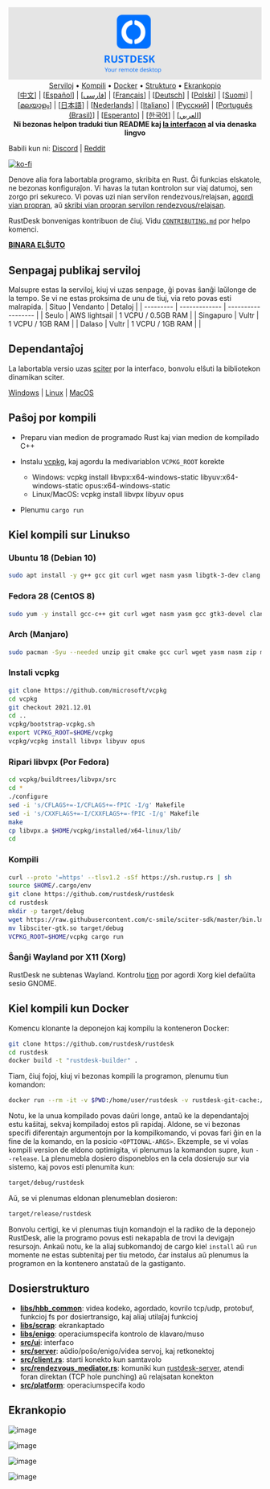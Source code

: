 <p align="center">
  <img src="logo-header.svg" alt="RustDesk - Your remote desktop"><br>
  <a href="#senpagaj-publikaj-serviloj">Serviloj</a> •
  <a href="#paŝoj-por-kompili">Kompili</a> •
  <a href="#kiel-kompili-kun-docker">Docker</a> •
  <a href="#dosierstrukturo">Strukturo</a> •
  <a href="#ekrankopio">Ekrankopio</a><br>
  [<a href="README-ZH.md">中文</a>] | [<a href="README-ES.md">Español</a>] | [<a href="README-FA.md">فارسی</a>] | [<a href="README-FR.md">Français</a>] | [<a href="README-DE.md">Deutsch</a>] | [<a href="README-PL.md">Polski</a>] | [<a href="README-FI.md">Suomi</a>] | [<a href="README-ML.md">മലയാളം</a>] | [<a href="README-JP.md">日本語</a>] | [<a href="README-NL.md">Nederlands</a>] | [<a href="README-IT.md">Italiano</a>] | [<a href="README-RU.md">Русский</a>] | [<a href="README-PTBR.md">Português (Brasil)</a>] | [<a href="README-EO.md">Esperanto</a>] | [<a href="README-KR.md">한국어</a>] | [<a href="README-AR.md">العربي</a>]<br>
  <b>Ni bezonas helpon traduki tiun README kaj <a href="https://github.com/rustdesk/rustdesk/tree/master/src/lang">la interfacon</a> al via denaska lingvo</b>
</p>

Babili kun ni: [Discord](https://discord.gg/nDceKgxnkV) | [Reddit](https://www.reddit.com/r/rustdesk)

[![ko-fi](https://ko-fi.com/img/githubbutton_sm.svg)](https://ko-fi.com/I2I04VU09)

Denove alia fora labortabla programo, skribita en Rust. Ĝi funkcias elskatole, ne bezonas konfiguraĵon. Vi havas la tutan kontrolon sur viaj datumoj, sen zorgo pri sekureco. Vi povas uzi nian servilon rendezvous/relajsan, [agordi vian propran](https://rustdesk.com/server), aŭ [skribi vian propran servilon rendezvous/relajsan](https://github.com/rustdesk/rustdesk-server-demo).

RustDesk bonvenigas kontribuon de ĉiuj. Vidu [`CONTRIBUTING.md`](CONTRIBUTING.md) por helpo komenci.

[**BINARA ELŜUTO**](https://github.com/rustdesk/rustdesk/releases)

## Senpagaj publikaj serviloj

Malsupre estas la serviloj, kiuj vi uzas senpage, ĝi povas ŝanĝi laŭlonge de la tempo. Se vi ne estas proksima de unu de tiuj, via reto povas esti malrapida.
| Situo | Vendanto | Detaloj |
| --------- | ------------- | ------------------ |
| Seulo | AWS lightsail | 1 VCPU / 0.5GB RAM |
| Singapuro | Vultr | 1 VCPU / 1GB RAM |
| Dalaso | Vultr | 1 VCPU / 1GB RAM | |

## Dependantaĵoj

La labortabla versio uzas [sciter](https://sciter.com/) por la interfaco, bonvolu elŝuti la bibliotekon dinamikan sciter.

[Windows](https://raw.githubusercontent.com/c-smile/sciter-sdk/master/bin.win/x64/sciter.dll) |
[Linux](https://raw.githubusercontent.com/c-smile/sciter-sdk/master/bin.lnx/x64/libsciter-gtk.so) |
[MacOS](https://raw.githubusercontent.com/c-smile/sciter-sdk/master/bin.osx/libsciter.dylib)

## Paŝoj por kompili

- Preparu vian medion de programado Rust kaj vian medion de kompilado C++

- Instalu [vcpkg](https://github.com/microsoft/vcpkg), kaj agordu la medivariablon `VCPKG_ROOT` korekte

  - Windows: vcpkg install libvpx:x64-windows-static libyuv:x64-windows-static opus:x64-windows-static
  - Linux/MacOS: vcpkg install libvpx libyuv opus

- Plenumu `cargo run`

## Kiel kompili sur Linukso

### Ubuntu 18 (Debian 10)

```sh
sudo apt install -y g++ gcc git curl wget nasm yasm libgtk-3-dev clang libxcb-randr0-dev libxdo-dev libxfixes-dev libxcb-shape0-dev libxcb-xfixes0-dev libasound2-dev libpulse-dev cmake
```

### Fedora 28 (CentOS 8)

```sh
sudo yum -y install gcc-c++ git curl wget nasm yasm gcc gtk3-devel clang libxcb-devel libxdo-devel libXfixes-devel pulseaudio-libs-devel cmake alsa-lib-devel
```

### Arch (Manjaro)

```sh
sudo pacman -Syu --needed unzip git cmake gcc curl wget yasm nasm zip make pkg-config clang gtk3 xdotool libxcb libxfixes alsa-lib pulseaudio
```

### Instali vcpkg

```sh
git clone https://github.com/microsoft/vcpkg
cd vcpkg
git checkout 2021.12.01
cd ..
vcpkg/bootstrap-vcpkg.sh
export VCPKG_ROOT=$HOME/vcpkg
vcpkg/vcpkg install libvpx libyuv opus
```

### Ripari libvpx (Por Fedora)

```sh
cd vcpkg/buildtrees/libvpx/src
cd *
./configure
sed -i 's/CFLAGS+=-I/CFLAGS+=-fPIC -I/g' Makefile
sed -i 's/CXXFLAGS+=-I/CXXFLAGS+=-fPIC -I/g' Makefile
make
cp libvpx.a $HOME/vcpkg/installed/x64-linux/lib/
cd
```

### Kompili

```sh
curl --proto '=https' --tlsv1.2 -sSf https://sh.rustup.rs | sh
source $HOME/.cargo/env
git clone https://github.com/rustdesk/rustdesk
cd rustdesk
mkdir -p target/debug
wget https://raw.githubusercontent.com/c-smile/sciter-sdk/master/bin.lnx/x64/libsciter-gtk.so
mv libsciter-gtk.so target/debug
VCPKG_ROOT=$HOME/vcpkg cargo run
```

### Ŝanĝi Wayland por X11 (Xorg)

RustDesk ne subtenas Wayland. Kontrolu [tion](https://docs.fedoraproject.org/en-US/quick-docs/configuring-xorg-as-default-gnome-session/) por agordi Xorg kiel defaŭlta sesio GNOME.

## Kiel kompili kun Docker

Komencu klonante la deponejon kaj kompilu la konteneron Docker:

```sh
git clone https://github.com/rustdesk/rustdesk
cd rustdesk
docker build -t "rustdesk-builder" .
```

Tiam, ĉiuj fojoj, kiuj vi bezonas kompili la programon, plenumu tiun komandon:

```sh
docker run --rm -it -v $PWD:/home/user/rustdesk -v rustdesk-git-cache:/home/user/.cargo/git -v rustdesk-registry-cache:/home/user/.cargo/registry -e PUID="$(id -u)" -e PGID="$(id -g)" rustdesk-builder
```

Notu, ke la unua kompilado povas daŭri longe, antaŭ ke la dependantaĵoj estu kaŝitaj, sekvaj kompiladoj estos pli rapidaj. Aldone, se vi bezonas specifi diferentajn argumentojn por la kompilkomando, vi povas fari ĝin en la fine de la komando, en la posicio `<OPTIONAL-ARGS>`. Ekzemple, se vi volas kompili version de eldono optimigita, vi plenumus la komandon supre, kun `--release`. La plenumebla dosiero disponeblos en la cela dosierujo sur via sistemo, kaj povos esti plenumita kun:

```sh
target/debug/rustdesk
```

Aŭ, se vi plenumas eldonan plenumeblan dosieron:

```sh
target/release/rustdesk
```

Bonvolu certigi, ke vi plenumas tiujn komandojn el la radiko de la deponejo RustDesk, alie la programo povus esti nekapabla de trovi la devigajn resursojn. Ankaŭ notu, ke la aliaj subkomandoj de cargo kiel `install` aŭ `run` momente ne estas subtenitaj per tiu metodo, ĉar instalus aŭ plenumus la programon en la kontenero anstataŭ de la gastiganto.

## Dosierstrukturo

- **[libs/hbb_common](https://github.com/rustdesk/rustdesk/tree/master/libs/hbb_common)**: videa kodeko, agordado, kovrilo tcp/udp, protobuf, funkcioj fs por dosiertransigo, kaj aliaj utilaĵaj funkcioj
- **[libs/scrap](https://github.com/rustdesk/rustdesk/tree/master/libs/scrap)**: ekrankaptado
- **[libs/enigo](https://github.com/rustdesk/rustdesk/tree/master/libs/enigo)**: operaciumspecifa kontrolo de klavaro/muso
- **[src/ui](https://github.com/rustdesk/rustdesk/tree/master/src/ui)**: interfaco
- **[src/server](https://github.com/rustdesk/rustdesk/tree/master/src/server)**: aŭdio/poŝo/enigo/videa servoj, kaj retkonektoj
- **[src/client.rs](https://github.com/rustdesk/rustdesk/tree/master/src/client.rs)**: starti konekto kun samtavolo
- **[src/rendezvous_mediator.rs](https://github.com/rustdesk/rustdesk/tree/master/src/rendezvous_mediator.rs)**: komuniki kun [rustdesk-server](https://github.com/rustdesk/rustdesk-server), atendi foran direktan (TCP hole punching) aŭ relajsatan konekton
- **[src/platform](https://github.com/rustdesk/rustdesk/tree/master/src/platform)**: operaciumspecifa kodo

## Ekrankopio

![image](https://user-images.githubusercontent.com/71636191/113112362-ae4deb80-923b-11eb-957d-ff88daad4f06.png)

![image](https://user-images.githubusercontent.com/71636191/113112619-f705a480-923b-11eb-911d-97e984ef52b6.png)

![image](https://user-images.githubusercontent.com/71636191/113112857-3fbd5d80-923c-11eb-9836-768325faf906.png)

![image](https://user-images.githubusercontent.com/71636191/135385039-38fdbd72-379a-422d-b97f-33df71fb1cec.png)
